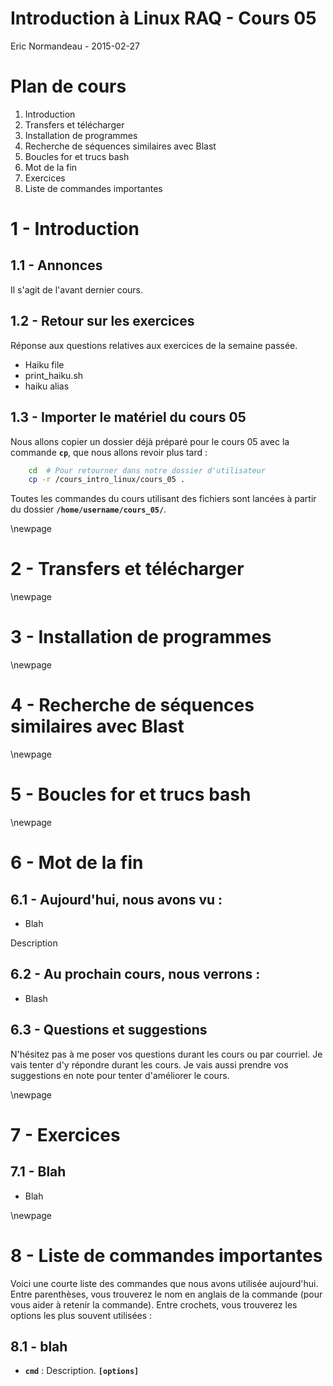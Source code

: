 # Introduction à Linux RAQ - Cours 05
Eric Normandeau - 2015-02-27


# Plan de cours

1. Introduction
1. Transfers et télécharger
1. Installation de programmes
1. Recherche de séquences similaires avec Blast
1. Boucles for et trucs bash
1. Mot de la fin
1. Exercices
1. Liste de commandes importantes


# 1 - Introduction

## 1.1 - Annonces

Il s'agit de l'avant dernier cours.

## 1.2 - Retour sur les exercices

Réponse aux questions relatives aux exercices de la semaine passée.

- Haiku file
- print_haiku.sh
- haiku alias

## 1.3 - Importer le matériel du cours 05

Nous allons copier un dossier déjà préparé pour le cours 05 avec la commande
**`cp`**, que nous allons revoir plus tard&nbsp;:

```bash
    cd  # Pour retourner dans notre dossier d'utilisateur
    cp -r /cours_intro_linux/cours_05 .
```

Toutes les commandes du cours utilisant des fichiers sont lancées à partir du
dossier **`/home/username/cours_05/`**.


\newpage


# 2 - Transfers et télécharger


\newpage


# 3 - Installation de programmes


\newpage


# 4 - Recherche de séquences similaires avec Blast


\newpage


# 5 - Boucles for et trucs bash


\newpage


# 6 - Mot de la fin

## 6.1 - Aujourd'hui, nous avons vu&nbsp;:

- Blah

Description

## 6.2 - Au prochain cours, nous verrons&nbsp;:

- Blash

## 6.3 - Questions et suggestions

N'hésitez pas à me poser vos questions durant les cours ou par courriel. Je
vais tenter d'y répondre durant les cours. Je vais aussi prendre vos
suggestions en note pour tenter d'améliorer le cours.


\newpage


# 7 - Exercices

## 7.1 - Blah

- Blah


\newpage


# 8 - Liste de commandes importantes

Voici une courte liste des commandes que nous avons utilisée aujourd'hui. Entre
parenthèses, vous trouverez le nom en anglais de la commande (pour vous aider à
retenir la commande). Entre crochets, vous trouverez les options les plus
souvent utilisées&nbsp;:

## 8.1 - blah

- **`cmd`**&nbsp;: Description. **`[options]`**

